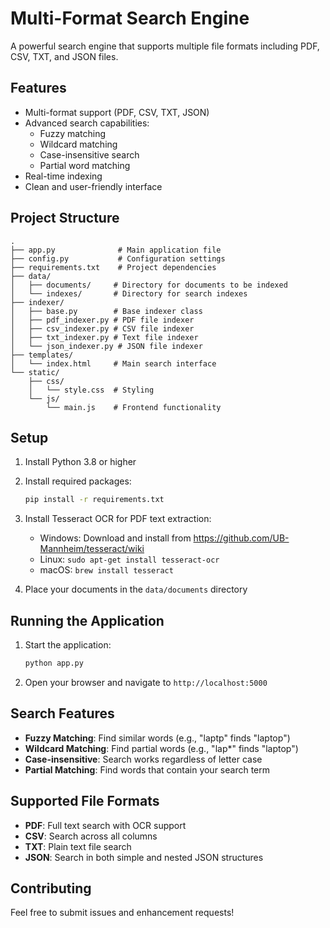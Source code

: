 # Multi-Format Search Engine

A powerful search engine that supports multiple file formats including PDF, CSV, TXT, and JSON files.

## Features

- Multi-format support (PDF, CSV, TXT, JSON)
- Advanced search capabilities:
  - Fuzzy matching
  - Wildcard matching
  - Case-insensitive search
  - Partial word matching
- Real-time indexing
- Clean and user-friendly interface

## Project Structure

```
.
├── app.py              # Main application file
├── config.py           # Configuration settings
├── requirements.txt    # Project dependencies
├── data/
│   ├── documents/     # Directory for documents to be indexed
│   └── indexes/       # Directory for search indexes
├── indexer/
│   ├── base.py        # Base indexer class
│   ├── pdf_indexer.py # PDF file indexer
│   ├── csv_indexer.py # CSV file indexer
│   ├── txt_indexer.py # Text file indexer
│   └── json_indexer.py # JSON file indexer
├── templates/
│   └── index.html     # Main search interface
└── static/
    ├── css/
    │   └── style.css  # Styling
    └── js/
        └── main.js    # Frontend functionality
```

## Setup

1. Install Python 3.8 or higher
2. Install required packages:
   ```bash
   pip install -r requirements.txt
   ```
3. Install Tesseract OCR for PDF text extraction:
   - Windows: Download and install from https://github.com/UB-Mannheim/tesseract/wiki
   - Linux: `sudo apt-get install tesseract-ocr`
   - macOS: `brew install tesseract`

4. Place your documents in the `data/documents` directory

## Running the Application

1. Start the application:
   ```bash
   python app.py
   ```
2. Open your browser and navigate to `http://localhost:5000`

## Search Features

- **Fuzzy Matching**: Find similar words (e.g., "laptp" finds "laptop")
- **Wildcard Matching**: Find partial words (e.g., "lap*" finds "laptop")
- **Case-insensitive**: Search works regardless of letter case
- **Partial Matching**: Find words that contain your search term

## Supported File Formats

- **PDF**: Full text search with OCR support
- **CSV**: Search across all columns
- **TXT**: Plain text file search
- **JSON**: Search in both simple and nested JSON structures

## Contributing

Feel free to submit issues and enhancement requests! 